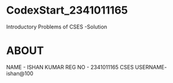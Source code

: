 # CodexStart_2341011165
Introductory Problems of CSES -Solution
 # ABOUT 
NAME - ISHAN KUMAR
REG NO - 2341011165
CSES USERNAME- ishan@100
